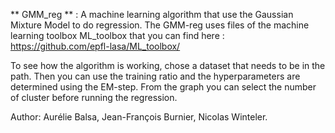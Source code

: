 ** GMM_reg ** : A machine learning algorithm that use the Gaussian Mixture Model to do regression. The GMM-reg uses files of the machine learning toolbox ML_toolbox that you can find here : https://github.com/epfl-lasa/ML_toolbox/

To see how the algorithm is working, chose a dataset that needs to be in the path. Then you can use the training ratio and the hyperparameters are determined using the EM-step. From the graph you can select the number of cluster before running the regression.

Author: Aurélie Balsa, Jean-François Burnier, Nicolas Winteler.